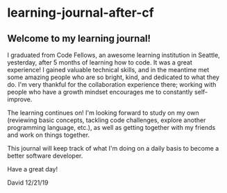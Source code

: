 # learning-journal-after-cf

## Welcome to my learning journal!
  I graduated from Code Fellows, an awesome learning institution in Seattle, yesterday, after 5 months of learning how to code. It was a great experience! I gained valuable technical skills, and in the meantime met some amazing people who are so bright, kind, and dedicated to what they do. I'm very thankful for the collaboration experience there; working with people who have a growth mindset encourages me to constantly self-improve.

  The learning continues on! I'm looking forward to study on my own (reviewing basic concepts, tackling code challenges, explore another programming language, etc.), as well as getting together with my friends and work on things together.  

  This journal will keep track of what I'm doing on a daily basis to become a better software developer.

  Have a great day!

  David 12/21/19
